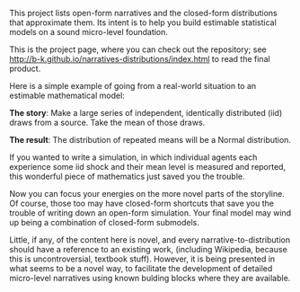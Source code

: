 This project lists open-form narratives and the closed-form distributions that
approximate them. Its intent is to help you build estimable statistical models on a
sound micro-level foundation.

This is the project page, where you can check out the repository; see
http://b-k.github.io/narratives-distributions/index.html to read the final product.


Here is a simple example of going from a real-world situation to an estimable mathematical model:

**The story**: Make a large series of independent, identically distributed (iid) draws from a source.
Take the mean of those draws.

**The result**: The distribution of repeated means will be a Normal distribution.

If you wanted to write a simulation, in which individual agents each experience some iid
shock and their mean level is measured and reported, this wonderful piece of mathematics
just saved you the trouble.

Now you can focus your energies on the more novel parts of the storyline. Of course,
those too may have closed-form shortcuts that save you the trouble of writing down an
open-form simulation. Your final model may wind up being a combination of closed-form
submodels.

Little, if any, of the content here is novel, and every narrative-to-distribution should have a
reference to an existing work, (including Wikipedia, because this is uncontroversial,
textbook stuff). However, it is being presented in what seems to be a novel way, to
facilitate the development of detailed micro-level narratives using known bulding
blocks where they are available.
